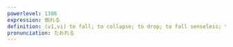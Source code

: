```yaml
---
powerlevel: 1306
expression: 倒れる
definition: (v1,vi) to fall; to collapse; to drop; to fall senseless; to be forced to bed (by illness, etc.); to die; to go bankrupt; to be ruined; to have a bad debt; to be defeated (in a game); (P)
pronunciation: たおれる
---
```

